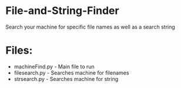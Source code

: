 # File-and-String-Finder
Search your machine for specific file names as well as a search string
# Files:
<ul>
  <li> machineFind.py - Main file to run </li>
  <li> filesearch.py - Searches machine for filenames </li>
  <li> strsearch.py - Searches machine for string </li>
</ul>
